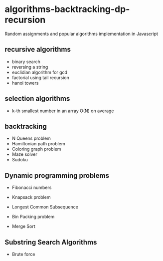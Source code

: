 # algorithms-backtracking-dp-recursion

Random assignments and popular algorithms implementation in Javascript

## recursive algorithms

- binary search
- reversing a string
- euclidian algorithm for gcd
- factorial using tail recursion
- hanoi towers

## selection algorithms

- k-th smallest number in an array O(N) on average

## backtracking

- N Queens problem
- Hamiltonian path problem
- Coloring graph problem
- Maze solver
- Sudoku

## Dynamic programming problems

- Fibonacci numbers
- Knapsack problem
- Longest Common Subsequence

- Bin Packing problem
- Merge Sort

## Substring Search Algorithms

- Brute force
